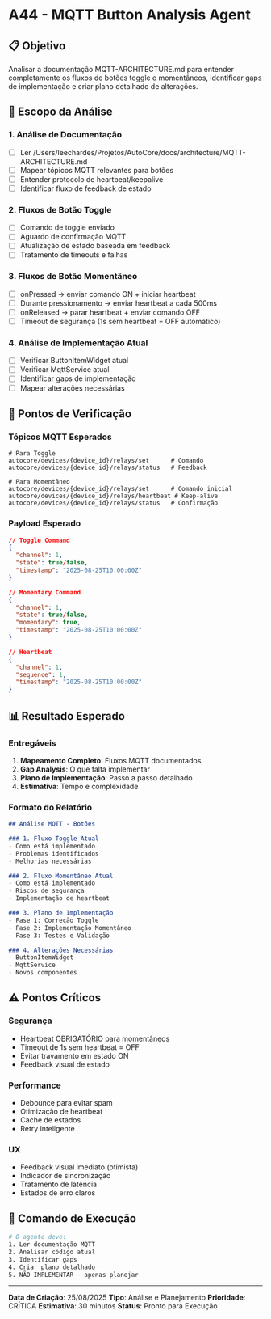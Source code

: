 # A44 - MQTT Button Analysis Agent

## 📋 Objetivo
Analisar a documentação MQTT-ARCHITECTURE.md para entender completamente os fluxos de botões toggle e momentâneos, identificar gaps de implementação e criar plano detalhado de alterações.

## 🎯 Escopo da Análise

### 1. Análise de Documentação
- [ ] Ler /Users/leechardes/Projetos/AutoCore/docs/architecture/MQTT-ARCHITECTURE.md
- [ ] Mapear tópicos MQTT relevantes para botões
- [ ] Entender protocolo de heartbeat/keepalive
- [ ] Identificar fluxo de feedback de estado

### 2. Fluxos de Botão Toggle
- [ ] Comando de toggle enviado
- [ ] Aguardo de confirmação MQTT
- [ ] Atualização de estado baseada em feedback
- [ ] Tratamento de timeouts e falhas

### 3. Fluxos de Botão Momentâneo
- [ ] onPressed → enviar comando ON + iniciar heartbeat
- [ ] Durante pressionamento → enviar heartbeat a cada 500ms
- [ ] onReleased → parar heartbeat + enviar comando OFF
- [ ] Timeout de segurança (1s sem heartbeat = OFF automático)

### 4. Análise de Implementação Atual
- [ ] Verificar ButtonItemWidget atual
- [ ] Verificar MqttService atual
- [ ] Identificar gaps de implementação
- [ ] Mapear alterações necessárias

## 🔧 Pontos de Verificação

### Tópicos MQTT Esperados
```
# Para Toggle
autocore/devices/{device_id}/relays/set      # Comando
autocore/devices/{device_id}/relays/status   # Feedback

# Para Momentâneo
autocore/devices/{device_id}/relays/set      # Comando inicial
autocore/devices/{device_id}/relays/heartbeat # Keep-alive
autocore/devices/{device_id}/relays/status   # Confirmação
```

### Payload Esperado
```json
// Toggle Command
{
  "channel": 1,
  "state": true/false,
  "timestamp": "2025-08-25T10:00:00Z"
}

// Momentary Command
{
  "channel": 1,
  "state": true/false,
  "momentary": true,
  "timestamp": "2025-08-25T10:00:00Z"
}

// Heartbeat
{
  "channel": 1,
  "sequence": 1,
  "timestamp": "2025-08-25T10:00:00Z"
}
```

## 📊 Resultado Esperado

### Entregáveis
1. **Mapeamento Completo**: Fluxos MQTT documentados
2. **Gap Analysis**: O que falta implementar
3. **Plano de Implementação**: Passo a passo detalhado
4. **Estimativa**: Tempo e complexidade

### Formato do Relatório
```markdown
## Análise MQTT - Botões

### 1. Fluxo Toggle Atual
- Como está implementado
- Problemas identificados
- Melhorias necessárias

### 2. Fluxo Momentâneo Atual
- Como está implementado
- Riscos de segurança
- Implementação de heartbeat

### 3. Plano de Implementação
- Fase 1: Correção Toggle
- Fase 2: Implementação Momentâneo
- Fase 3: Testes e Validação

### 4. Alterações Necessárias
- ButtonItemWidget
- MqttService
- Novos componentes
```

## ⚠️ Pontos Críticos

### Segurança
- Heartbeat OBRIGATÓRIO para momentâneos
- Timeout de 1s sem heartbeat = OFF
- Evitar travamento em estado ON
- Feedback visual de estado

### Performance
- Debounce para evitar spam
- Otimização de heartbeat
- Cache de estados
- Retry inteligente

### UX
- Feedback visual imediato (otimista)
- Indicador de sincronização
- Tratamento de latência
- Estados de erro claros

## 🚀 Comando de Execução

```bash
# O agente deve:
1. Ler documentação MQTT
2. Analisar código atual
3. Identificar gaps
4. Criar plano detalhado
5. NÃO IMPLEMENTAR - apenas planejar
```

---
**Data de Criação**: 25/08/2025
**Tipo**: Análise e Planejamento
**Prioridade**: CRÍTICA
**Estimativa**: 30 minutos
**Status**: Pronto para Execução